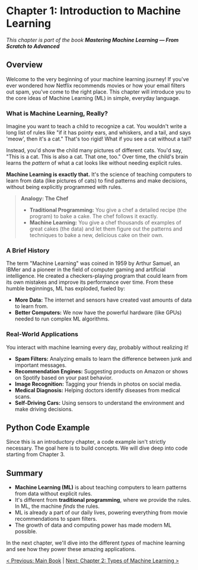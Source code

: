 # Chapter 1: Introduction to Machine Learning

_This chapter is part of the book **Mastering Machine Learning — From Scratch to Advanced**_

## Overview

Welcome to the very beginning of your machine learning journey! If you've ever wondered how Netflix recommends movies or how your email filters out spam, you've come to the right place. This chapter will introduce you to the core ideas of Machine Learning (ML) in simple, everyday language.

### What is Machine Learning, Really?

Imagine you want to teach a child to recognize a cat. You wouldn't write a long list of rules like "if it has pointy ears, and whiskers, and a tail, and says 'meow', then it's a cat." That's too rigid! What if you see a cat without a tail?

Instead, you'd show the child many pictures of different cats. You'd say, "This is a cat. This is also a cat. That one, too." Over time, the child's brain learns the *pattern* of what a cat looks like without needing explicit rules.

**Machine Learning is exactly that.** It's the science of teaching computers to learn from data (like pictures of cats) to find patterns and make decisions, without being explicitly programmed with rules.

> **Analogy: The Chef**
> - **Traditional Programming:** You give a chef a detailed recipe (the program) to bake a cake. The chef follows it exactly.
> - **Machine Learning:** You give a chef thousands of examples of great cakes (the data) and let them figure out the patterns and techniques to bake a new, delicious cake on their own.

### A Brief History

The term "Machine Learning" was coined in 1959 by Arthur Samuel, an IBMer and a pioneer in the field of computer gaming and artificial intelligence. He created a checkers-playing program that could learn from its own mistakes and improve its performance over time. From these humble beginnings, ML has exploded, fueled by:

- **More Data:** The internet and sensors have created vast amounts of data to learn from.
- **Better Computers:** We now have the powerful hardware (like GPUs) needed to run complex ML algorithms.

### Real-World Applications

You interact with machine learning every day, probably without realizing it!

- **Spam Filters:** Analyzing emails to learn the difference between junk and important messages.
- **Recommendation Engines:** Suggesting products on Amazon or shows on Spotify based on your past behavior.
- **Image Recognition:** Tagging your friends in photos on social media.
- **Medical Diagnosis:** Helping doctors identify diseases from medical scans.
- **Self-Driving Cars:** Using sensors to understand the environment and make driving decisions.

## Python Code Example

Since this is an introductory chapter, a code example isn't strictly necessary. The goal here is to build concepts. We will dive deep into code starting from Chapter 3.

## Summary

- **Machine Learning (ML)** is about teaching computers to learn patterns from data without explicit rules.
- It's different from **traditional programming**, where we provide the rules. In ML, the machine *finds* the rules.
- ML is already a part of our daily lives, powering everything from movie recommendations to spam filters.
- The growth of data and computing power has made modern ML possible.

In the next chapter, we'll dive into the different *types* of machine learning and see how they power these amazing applications.

[< Previous: Main Book](./README.md) | [Next: Chapter 2: Types of Machine Learning >](./chapter-02-types-of-machine-learning.md)
